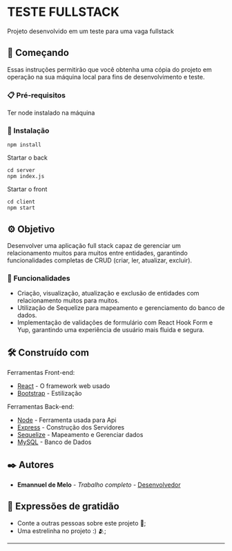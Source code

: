 # TESTE FULLSTACK

Projeto desenvolvido em um teste para uma vaga fullstack

## 🚀 Começando

Essas instruções permitirão que você obtenha uma cópia do projeto em operação na sua máquina local para fins de desenvolvimento e teste.

### 📋 Pré-requisitos

Ter node instalado na máquina

### 🔧 Instalação

```
npm install
```

Startar o back

```
cd server
npm index.js
```
Startar o front
```
cd client
npm start 
```

## ⚙️ Objetivo

Desenvolver uma aplicação full stack capaz de gerenciar um relacionamento muitos para muitos entre entidades, garantindo funcionalidades completas de CRUD (criar, ler, atualizar, excluir).

### 🔩 Funcionalidades

- Criação, visualização, atualização e exclusão de entidades com relacionamento muitos para muitos.
- Utilização de Sequelize para mapeamento e gerenciamento do banco de dados.
- Implementação de validações de formulário com React Hook Form e Yup, garantindo uma experiência de usuário mais fluida e segura.

## 🛠️ Construído com

Ferramentas Front-end: 

* [React](https://img.shields.io/badge/React-20232A?style=for-the-badge&logo=react&logoColor=61DAFB) - O framework web usado
* [Bootstrap](https://img.shields.io/badge/Bootstrap-563D7C?style=for-the-badge&logo=bootstrap&logoColor=white) - Estilização

Ferramentas Back-end: 

* [Node](https://img.shields.io/badge/Node.js-43853D?style=for-the-badge&logo=node.js&logoColor=white) - Ferramenta usada para Api
* [Express](https://img.shields.io/badge/Express.js-404D59?style=for-the-badge) - Construção dos Servidores
* [Sequelize](https://img.shields.io/badge/Sequelize-52B0E7?style=for-the-badge&logo=Sequelize&logoColor=white) - Mapeamento e Gerenciar dados
* [MySQL](https://img.shields.io/badge/MySQL-005C84?style=for-the-badge&logo=mysql&logoColor=white) - Banco de Dados

## ✒️ Autores

* **Emannuel de Melo** - *Trabalho completo* - [Desenvolvedor](https://github.com/Emannuel-code)

## 🎁 Expressões de gratidão

* Conte a outras pessoas sobre este projeto 📢;
* Uma estrelinha no projeto :) 🫂;

---
